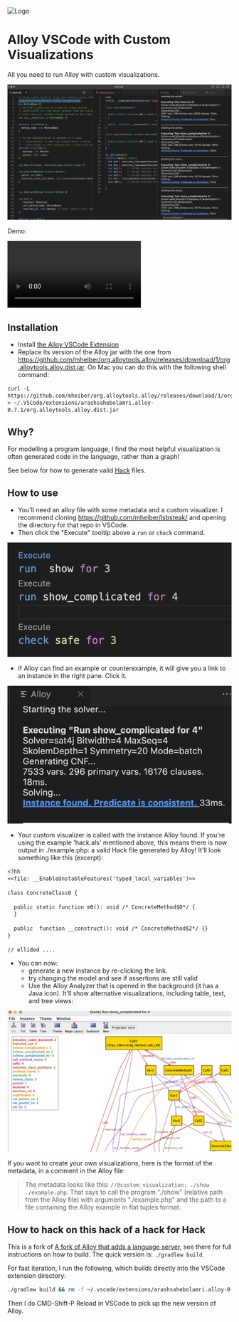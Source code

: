 ![Logo](https://avatars3.githubusercontent.com/u/30268214?v=4&s=200)


# Alloy VSCode with Custom Visualizations

All you need to run Alloy with custom visualizations.

![screnshot](./screenshot.png)

Demo:

<video alt="demo" src="./demo.mov"></video>

## Installation

- Install [the Alloy VSCode Extension](https://marketplace.visualstudio.com/items?itemName=ArashSahebolamri.alloy)
- Replace its version of the Alloy jar with the one from https://github.com/mheiber/org.alloytools.alloy/releases/download/1/org.alloytools.alloy.dist.jar. On Mac you can do this with the following shell command:

```
curl -L https://github.com/mheiber/org.alloytools.alloy/releases/download/1/org.alloytools.alloy.dist.jar > ~/.VSCode/extensions/arashsahebolamri.alloy-0.7.1/org.alloytools.alloy.dist.jar
```

## Why?

For modelling a program language, I find the most helpful visualization is often generated code in the language, rather than a graph!

See below for how to generate valid [Hack](https://hacklang.org/) files.


## How to use

- You'll need an alloy file with some metadata and a custom visualizer. I recommend cloning https://github.com/mheiber/lsbsteak/ and opening the directory for that repo in VSCode.
- Then click the "Execute" tooltip above a `run` or `check` command. 

![Execute Tooltip](./execute-tooltip.png)

- If Alloy can find an example or counterexample, it will give you a link to an instance in the right pane. Click it.

![Instance link](./instance-link.png)

- Your custom visualizer is called with the instance Alloy found. If you're using the example 'hack.als' mentioned above, this means there is now output in ./example.php: a valid Hack file generated by Alloy! It'll look something like this (excerpt):

```hack
<?hh
<<file: __EnableUnstableFeatures('typed_local_variables')>>

class ConcreteClass0 {

  public static function m0(): void /* ConcreteMethod$0*/ {
  }

  public  function __construct(): void /* ConcreteMethod$2*/ {}
}

// ellided ....
```

- You can now:
    - generate a new instance by re-clicking the link.
    - try changing the model and see if assertions are still valid
    - Use the Alloy Analyzer that is opened in the background (it has a Java icon). It'll show alternative visualizations, including table, text, and tree views:

![Alloy Analyzer](./analyzer.png)

If you want to create your own visualizations, here is the format of the metadata, in a comment in the Alloy file:

> The metadata looks like this: `//@custom_visualization: ./show ./example.php`. That says to call the program "./show" (relative path from the Alloy file) with arguments "./example.php" and the path to a file containing the Alloy example in flat tuples format.



## How to hack on this hack of a hack for Hack


This is a fork of [A fork of Alloy that adds a language server](https://github.com/s-arash/org.alloytools.alloy), see there for full instructions on how to build. The quick version is: `./gradlew build`.

For fast iteration, I run the following, which builds directly into the VSCode extension directory:

```sh
./gradlew build && rm -f ~/.vscode/extensions/arashsahebolamri.alloy-0.7.1/org.alloytools.alloy.dist.jar && cp org.alloytools.alloy.dist/target/org.alloytools.alloy.dist.jar ~/.vscode/extensions/arashsahebolamri.alloy-0.7.1/org.alloytools.alloy.dist.jar
```

Then I do CMD-Shift-P Reload in VSCode to pick up the new version of Alloy.

